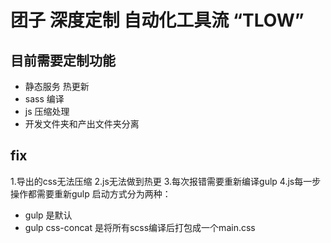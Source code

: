# 团子 深度定制 自动化工具流 “TLOW”


## 目前需要定制功能

- 静态服务 热更新
- sass 编译
- js 压缩处理
- 开发文件夹和产出文件夹分离

## fix
1.导出的css无法压缩
2.js无法做到热更
3.每次报错需要重新编译gulp
4.js每一步操作都需要重新gulp
启动方式分为两种：
- gulp 是默认
- gulp css-concat 是将所有scss编译后打包成一个main.css
